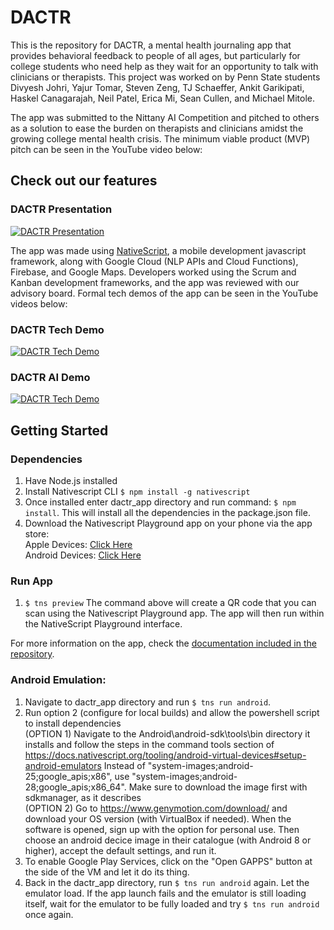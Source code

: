 # DACTR

This is the repository for DACTR, a mental health journaling app that provides behavioral feedback to people of all ages, but particularly for college students who need help as they wait for an opportunity to talk with clinicians or therapists. This project was worked on by Penn State students Divyesh Johri, Yajur Tomar, Steven Zeng, TJ Schaeffer, Ankit Garikipati, Haskel Canagarajah, Neil Patel, Erica Mi, Sean Cullen, and Michael Mitole.

The app was submitted to the Nittany AI Competition and pitched to others as a solution to ease the burden on therapists and clinicians amidst the growing college mental health crisis. The minimum viable product (MVP) pitch can be seen in the YouTube video below:
## Check out our features
### DACTR Presentation
[![DACTR Presentation](http://img.youtube.com/vi/DpVwCKWFd8k/0.jpg)](https://www.youtube.com/watch?v=DpVwCKWFd8k)

The app was made using [NativeScript](https://nativescript.org/), a mobile development javascript framework, along with Google Cloud (NLP APIs and Cloud Functions), Firebase, and Google Maps. Developers worked using the Scrum and Kanban development frameworks, and the app was reviewed with our advisory board. Formal tech demos of the app can be seen in the YouTube videos below:

### DACTR Tech Demo
[![DACTR Tech Demo](http://img.youtube.com/vi/2tTkzdhkGiQ/0.jpg)](https://www.youtube.com/watch?v=2tTkzdhkGiQ)
### DACTR AI Demo
[![DACTR Tech Demo](http://img.youtube.com/vi/Hqq4ZpJXFCw/0.jpg)](https://www.youtube.com/watch?v=Hqq4ZpJXFCw)

## Getting Started
### Dependencies

1. Have Node.js installed
2. Install Nativescript CLI ```$ npm install -g nativescript```
3. Once installed enter dactr_app directory and run command: ```$ npm install```. This will install all the dependencies in the package.json file.
4. Download the Nativescript Playground app on your phone via the app store:  
  Apple Devices: [Click Here](https://apps.apple.com/us/app/nativescript-playground/id1263543946)  
  Android Devices: [Click Here](https://play.google.com/store/apps/details?id=org.nativescript.play&hl=en_US&gl=US)

### Run App
1. ```$ tns preview``` The command above will create a QR code that you can scan using the Nativescript Playground app. The app will then run within the NativeScript Playground interface.

For more information on the app, check the [documentation included in the repository](https://github.com/stevenzengg/dactr_app/blob/master/documentation/DACTR%20Documentation%20Final.pdf).

### Android Emulation:
1. Navigate to dactr_app directory and run ```$ tns run android```.
2. Run option 2 (configure for local builds) and allow the powershell script to install dependencies  
(OPTION 1) Navigate to the Android\android-sdk\tools\bin directory it installs and follow the steps in the command tools section of https://docs.nativescript.org/tooling/android-virtual-devices#setup-android-emulators
Instead of "system-images;android-25;google_apis;x86", use "system-images;android-28;google_apis;x86_64". Make sure to download the image first with sdkmanager, as it describes  
(OPTION 2) Go to https://www.genymotion.com/download/ and download your OS version (with VirtualBox if needed). When the software is opened, sign up with the option for personal use. Then choose an android decice image in their catalogue (with Android 8 or higher), accept the default settings, and run it.
3. To enable Google Play Services, click on the "Open GAPPS" button at the side of the VM and let it do its thing.
4. Back in the dactr_app directory, run ```$ tns run android``` again. Let the emulator load. If the app launch fails and the emulator is still loading itself, wait for the emulator to be fully loaded and try ```$ tns run android``` once again.

